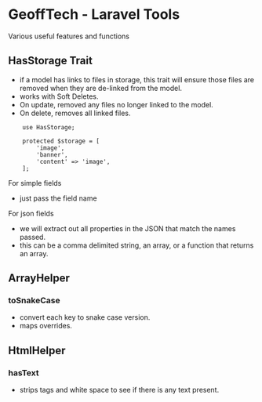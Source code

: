 # GeoffTech - Laravel Tools

Various useful features and functions

## HasStorage Trait

- if a model has links to files in storage, this trait will ensure those files are removed when they are de-linked from the model.
- works with Soft Deletes.
- On update, removed any files no longer linked to the model.
- On delete, removes all linked files.

```
    use HasStorage;

    protected $storage = [
        'image',
        'banner',
        'content' => 'image',
    ];
```

For simple fields

- just pass the field name

For json fields

- we will extract out all properties in the JSON that match the names passed.
- this can be a comma delimited string, an array, or a function that returns an array.

## ArrayHelper

### toSnakeCase

- convert each key to snake case version.
- maps overrides.

## HtmlHelper

### hasText

- strips tags and white space to see if there is any text present.
